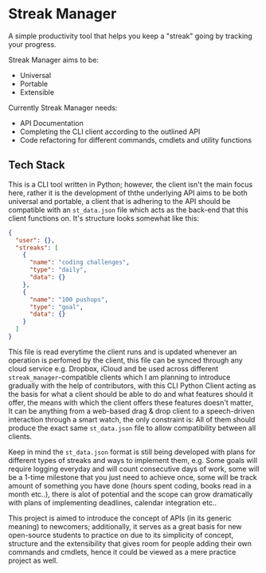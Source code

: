 # Streak Manager

A simple productivity tool that helps you keep a "streak" going by tracking your progress.

Streak Manager aims to be:

- Universal
- Portable
- Extensible

Currently Streak Manager needs:

- API Documentation
- Completing the CLI client according to the outlined API
- Code refactoring for different commands, cmdlets and utility functions

## Tech Stack

This is a CLI tool written in Python; however, the client isn't the main focus here, rather it is the development of ththe underlying API aims to be both universal and portable, a client that is adhering to the API should be compatible with an `st_data.json` file which acts as the back-end that this client functions on. It's structure looks somewhat like this:

```json
{
  "user": {},
  "streaks": [
    {
      "name": "coding challenges",
      "type": "daily",
      "data": {}
    },
    {
      "name": "100 pushups",
      "type": "goal",
      "data": {}
    }
  ]
}
```

This file is read everytime the client runs and is updated whenever an operation is perfomed by the client, this file can be synced through any cloud service e.g. Dropbox, iCloud and be used across different `streak_manager`-compatible clients which I am planning to introduce gradually with the help of contributors, with this CLI Python Client acting as the basis for what a client should be able to do and what features should it offer, the means with which the client offers these features doesn't matter, It can be anything from a web-based drag & drop client to a speech-driven interaction through a smart watch, the only constraint is: All of them should produce the exact same `st_data.json` file to allow compatibility between all clients.

Keep in mind the `st_data.json` format is still being developed with plans for different types of streaks and ways to implement them, e.g. Some goals will require logging everyday and will count consecutive days of work, some will be a 1-time milestone that you just need to achieve once, some will be track amount of something you have done (hours spent coding, books read in a month etc..), there is alot of potential and the scope can grow dramatically with plans of implementing deadlines, calendar integration etc..

This project is aimed to introduce the concept of APIs (in its generic meaning) to newcomers; additionally, it serves as a great basis for new open-source students to practice on due to its simplicity of concept, structure and the extensibility that gives room for people adding their own commands and cmdlets, hence it could be viewed as a mere practice project as well.
